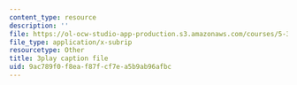 ```yaml
---
content_type: resource
description: ''
file: https://ol-ocw-studio-app-production.s3.amazonaws.com/courses/5-310-laboratory-chemistry-fall-2019/9ac789f0f8eaf87fcf7ea5b9ab96afbc_Ea2YTXJrhkM.srt
file_type: application/x-subrip
resourcetype: Other
title: 3play caption file
uid: 9ac789f0-f8ea-f87f-cf7e-a5b9ab96afbc
---
```

